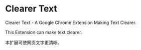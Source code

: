 # Clearer Text

Clearer Text - A Google Chrome Extension Making Text Clearer. 

This Extension can make text clearer.

本扩展可使网页文字更清晰。

